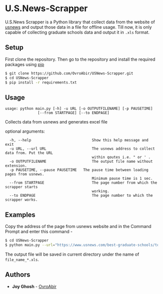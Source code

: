 # U.S.News-Scrapper

U.S.News Scrapper is a Python library that collect data from the website of [usnews](https://www.usnews.com/best-graduate-schools) and output those data in a file for offline usage. Till now, it is only capable of collecting graduate schools data and output it in `.xls` format.

## Setup

First clone the repository. Then go to the repository and install the required packages using [pip](https://pip.pypa.io/en/stable/)
```bash
$ git clone https://github.com/OvroAbir/USNews-Scrapper.git
$ cd USNews-Scrapper
$ pip install -r requirements.txt
```

## Usage

```
usage: python main.py [-h] -u URL [-o OUTPUTFILENAME] [-p PAUSETIME]
               [--from STARTPAGE] [--to ENDPAGE]
```
Collects data from usnews and generates excel file

optional arguments:
```
  -h, --help            		        Show this help message and exit
  -u URL, --url URL     		        The usnews address to collect data from. Put the URL
                        		        within qoutes i.e. " or ' .
  -o OUTPUTFILENAME     		        The output file name without extension.
  -p PAUSETIME, --pause PAUSETIME   The pause time between loading pages from usnews.
                        		        Minimum pause time is 1 sec.
  --from STARTPAGE      		        The page number from which the scrapper starts
                        		        working.
  --to ENDPAGE          		        The page number to which the scrapper works.

```

## Examples

Copy the address of the page from usnews website and in the Command Prompt and enter this command -

```bash
$ cd USNews-Scrapper
$ python main.py --url="https://www.usnews.com/best-graduate-schools/top-science-schools/computer-science-rankings" -o file_name -p 2 --from=2 --to=5 
```
The output file will be saved in current directory under the name of `file_name_*.xls`. 

## Authors

* **Joy Ghosh** - [OvroAbir](https://github.com/OvroAbir)
